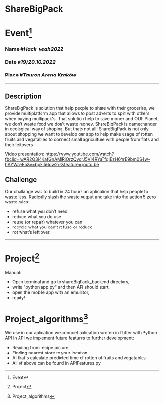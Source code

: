 # ShareBigPack

# Event[^event]

### **Name** _#Hack_yeah2022_

### **Date** _#19/20.10.2022_

### **Place** _#Tauron Arena Kraków_

---

## Description
ShareBigPack is solution that help people to share with their groceries, we provide multiplatform app that allows to post adverts to split with others when buying multipack's. That solution help to save money and OUR Planet, we don't waste food we don't waste money.
ShareBigPack is gamechanger in ecological way of shoping. But thats not all! ShareBigPack is not only about shopping we want to develop our app to help make usage of rotten fruits and vegatables to connect small agriculture with people from flats and their leftovers

Video presentation:
https://www.youtube.com/watch?fbclid=IwAR2Q3i4KafGnAMIRiOrzQyorJ5VI4RYaTfqIEzH6YrE9bm0S4w-hAYWaeEo&v=bpEI56ow2rs&feature=youtu.be

## Challenge
Our challange was to build in 24 hours an aplication that help people to waste less.
Radically slash the waste output and take into the action 5 zero waste rules:
- refuse what you don’t need
- reduce what you do use
- reuse (or repair) whatever you can
- recycle what you can’t refuse or reduce
- rot what’s left over.

---

# Project[^project]

Manual:
- Open terminal and go to shareBigPack_backend directory,
- write "python app.py" and then API should start,
- open the mobile app with an emulator,
- ready!

# Project_algorithms[^alg]

We use in our aplication
we conncet aplication wroten in flutter with Python API
In API we implement future features to further development:
- Reading from recipe picture
- Finding nearest store to your location
- AI that's calculate predicted time of rotten of fruits and vegatables
- All of above can be found in APIFeatures.py


> [^event]: Event
> [^project]: Project
> [^alg]: Project_algorithms
